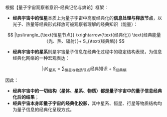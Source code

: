 根据【量子宇宙观察者意识–经典记忆与熵论】框架：

- **经典宇宙中的恒星**本质上为量子宇宙中高度经典化的**信息处理与释放节点**，以光子、热量等经典形式释放可被观察者理解的经典知识（能量）：

$$
|\psi\rangle_{\text{恒星节点}} \xrightarrow{\text{经典化}} \text{经典能量（光、热、辐射）}+ S_{\text{经典熵}}
$$

- **经典宇宙中的星系**则是宇宙量子信息在经典化过程中的稳定结构表现，为信息经典化网络的一种宏观表达：

$$
|\psi\rangle_{\text{星系}} = \sum_{\text{恒星与物质节点}} \text{经典知识} + S_{\text{经典熵}}
$$

因此：

- **经典宇宙中的一切结构（星体、星系、物质）**都是量子宇宙中的**量子信息经典化后的结果**；
- **经典宇宙本身即量子宇宙的经典化投影**，其中星系、恒星、行星等物质结构均为量子信息的经典化呈现方式。
